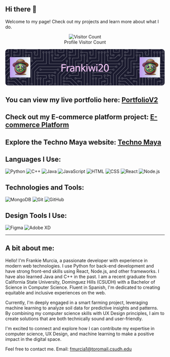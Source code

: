 ## Hi there 👋

Welcome to my page! Check out my projects and learn more about what I do.

<p align="center">
  <img src="https://profile-counter.glitch.me/Frankiwi20/count.svg" alt="Visitor Count"/>
  <br>
  <span>Profile Visitor Count</span>
</p>

![Portfolio Banner](https://github.com/Frankiwi20/Frankiwi20/blob/main/github-header-image%20(2).png)

## You can view my live portfolio here: [PortfolioV2](https://frankiwi20.github.io/PortfolioV2)

## Check out my E-commerce platform project: [E-commerce Platform](https://frankiwi20.github.io/E-commerce-Platform)

## Explore the Techno Maya website: [Techno Maya](https://frankiwi20.github.io/Techno-Maya)

## Languages I Use:
<p>
  <img src="https://img.shields.io/badge/Python-3776AB?style=for-the-badge&logo=python&logoColor=white" alt="Python"/>
  <img src="https://img.shields.io/badge/C%2B%2B-00599C?style=for-the-badge&logo=c%2B%2B&logoColor=white" alt="C++"/>
  <img src="https://img.shields.io/badge/Java-007396?style=for-the-badge&logo=java&logoColor=white" alt="Java"/>
  <img src="https://img.shields.io/badge/JavaScript-F7DF1E?style=for-the-badge&logo=javascript&logoColor=black" alt="JavaScript"/>
  <img src="https://img.shields.io/badge/HTML5-E34F26?style=for-the-badge&logo=html5&logoColor=white" alt="HTML"/>
  <img src="https://img.shields.io/badge/CSS3-1572B6?style=for-the-badge&logo=css3&logoColor=white" alt="CSS"/>
  <img src="https://img.shields.io/badge/React-61DAFB?style=for-the-badge&logo=react&logoColor=black" alt="React"/>
  <img src="https://img.shields.io/badge/Node.js-339933?style=for-the-badge&logo=node.js&logoColor=white" alt="Node.js"/>
</p>

## Technologies and Tools:
<p>
  <img src="https://img.shields.io/badge/MongoDB-47A248?style=for-the-badge&logo=mongodb&logoColor=white" alt="MongoDB"/>
  <img src="https://img.shields.io/badge/Git-F05032?style=for-the-badge&logo=git&logoColor=white" alt="Git"/>
  <img src="https://img.shields.io/badge/GitHub-181717?style=for-the-badge&logo=github&logoColor=white" alt="GitHub"/>
</p>

## Design Tools I Use:
<p>
  <img src="https://img.shields.io/badge/Figma-F24E1E?style=for-the-badge&logo=figma&logoColor=white" alt="Figma"/>
  <img src="https://img.shields.io/badge/Adobe%20XD-FF61F6?style=for-the-badge&logo=adobe-xd&logoColor=white" alt="Adobe XD"/>
</p>

---

## A bit about me:
Hello! I'm Frankie Murcia, a passionate developer with experience in modern web technologies. I use Python for back-end development and have strong front-end skills using React, Node.js, and other frameworks. I have also learned Java and C++ in the past. I am a recent graduate from California State University, Dominguez Hills (CSUDH) with a Bachelor of Science in Computer Science. Fluent in Spanish, I'm dedicated to creating equitable and inclusive experiences on the web.

Currently, I'm deeply engaged in a smart farming project, leveraging machine learning to analyze soil data for predictive insights and patterns. By combining my computer science skills with UX Design principles, I aim to create solutions that are both technically sound and user-friendly.

I'm excited to connect and explore how I can contribute my expertise in computer science, UX Design, and machine learning to make a positive impact in the digital space.

Feel free to contact me.
Email: fmurcia1@toromail.csudh.edu
